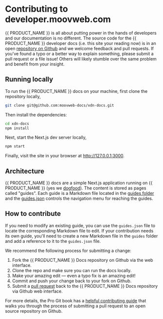 # Contributing to developer.moovweb.com

{{ PRODUCT_NAME }} is all about putting power in the hands of developers and our documentation is no different. The source code for the {{ PRODUCT_NAME }} developer docs (i.e. this site your reading now) is in an open [repository on Github](https://github.com/moovweb-docs/xdn-docs) and we welcome feedback and pull requests. If you've found a typo or a better way to explain something, please submit a pull request or a file issue! Others will likely stumble over the same problem and benefit from your insight.

## Running locally

To run the {{ PRODUCT_NAME }} docs on your machine, first clone the repository locally,

```bash
git clone git@github.com:moovweb-docs/xdn-docs.git
```

Then install the dependencies:

```bash
cd xdn-docs
npm install
```

Next, start the Next.js dev server locally,

```bash
npm start
```

Finally, visit the site in your browser at http://127.0.0.1:3000.

## Architecture

{{ PRODUCT_NAME }} docs are a simple Next.js application running on {{ PRODUCT_NAME }} (yes we [dogfood](https://en.wikipedia.org/wiki/Eating_your_own_dog_food)). The content is stored as pages called "guides". Each guide is a Markdown file located in the [guides folder](https://github.com/moovweb-docs/xdn-docs/tree/master/guides) and the [guides.json](https://github.com/moovweb-docs/xdn-docs/blob/master/guides/guides.json) controls the navigation menu for reaching the guides.

## How to contribute

If you need to modify an existing guide, you can use the `guides.json` file to locate the corresponding Markdown file to edit. If your contribution needs its own guide, you'll need to create a new Markdown file in the `guides` folder and add a reference to it to the `guides.json` file.

We recommend the following process for submitting a change:

1. Fork the {{ PRODUCT_NAME }} Docs repository on Github via the web interface.
2. Clone the repo and make sure you can run the docs locally.
3. Make your amazing edit — even a typo fix is an amazing edit!
4. Commit and push your change back to your fork on Github.
5. Submit a [pull request](https://docs.github.com/en/github/collaborating-with-issues-and-pull-requests/about-pull-requests) back to the {{ PRODUCT_NAME }} Docs repository via Github web interface.

For more details, the Pro Git book has a [helpful contributing guide](https://git-scm.com/book/en/v2/GitHub-Contributing-to-a-Project) that walks you through the process of submitting a pull request to an open source repository on Github.
